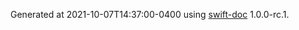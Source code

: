 Generated at 2021-10-07T14:37:00-0400 using [swift-doc](https://github.com/SwiftDocOrg/swift-doc) 1.0.0-rc.1.
